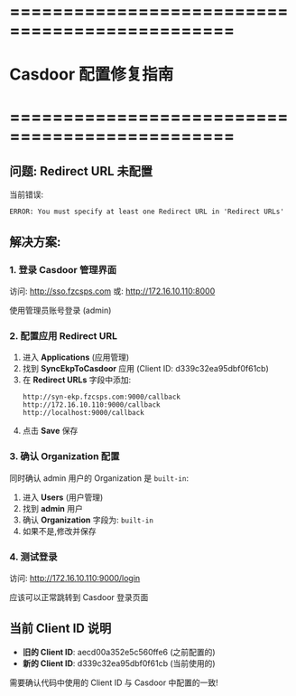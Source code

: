 # ===============================================
# Casdoor 配置修复指南
# ===============================================

## 问题: Redirect URL 未配置

当前错误:
```
ERROR: You must specify at least one Redirect URL in 'Redirect URLs'
```

## 解决方案:

### 1. 登录 Casdoor 管理界面
访问: http://sso.fzcsps.com
或: http://172.16.10.110:8000

使用管理员账号登录 (admin)

### 2. 配置应用 Redirect URL

1. 进入 **Applications** (应用管理)
2. 找到 **SyncEkpToCasdoor** 应用 (Client ID: d339c32ea95dbf0f61cb)
3. 在 **Redirect URLs** 字段中添加:
   ```
   http://syn-ekp.fzcsps.com:9000/callback
   http://172.16.10.110:9000/callback
   http://localhost:9000/callback
   ```
4. 点击 **Save** 保存

### 3. 确认 Organization 配置

同时确认 admin 用户的 Organization 是 `built-in`:

1. 进入 **Users** (用户管理)
2. 找到 **admin** 用户
3. 确认 **Organization** 字段为: `built-in`
4. 如果不是,修改并保存

### 4. 测试登录

访问: http://172.16.10.110:9000/login

应该可以正常跳转到 Casdoor 登录页面

## 当前 Client ID 说明

- **旧的 Client ID**: aecd00a352e5c560ffe6 (之前配置的)
- **新的 Client ID**: d339c32ea95dbf0f61cb (当前使用的)

需要确认代码中使用的 Client ID 与 Casdoor 中配置的一致!

